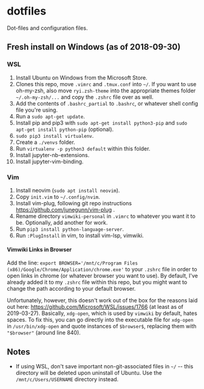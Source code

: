 # dotfiles
Dot-files and configuration files.

## Fresh install on Windows (as of 2018-09-30)

### WSL
1. Install Ubuntu on Windows from the Microsoft Store.
2. Clones this repo, move `.vimrc` and `.tmux.conf` into `~/`. If you want to
   use oh-my-zsh, also move `ryi.zsh-theme` into the appropriate themes folder
   `~/.oh-my-zsh/...` and copy the `.zshrc` file over as well.
3. Add the contents of `.bashrc_partial` to `.bashrc`, or whatever shell config
   file you're using.
4. Run a `sudo apt-get update`.
5. Install pip and pip3 with `sudo apt-get install python3-pip` and `sudo
   apt-get install python-pip` (optional).
6. `sudo pip3 install virtualenv`.
7. Create a `./venvs` folder.
8. Run `virtualenv -p python3 default` within this folder.
9. Install jupyter-nb-extensions.
10. Install jupyter-vim-binding.

### Vim
1. Install neovim (`sudo apt install neovim`).
2. Copy `init.vim` to `~/.config/nvim`.
3. Install vim-plug, following git repo instructions https://github.com/junegunn/vim-plug .
4. Rename directory `vimwiki-personal` in `.vimrc` to whatever you want it to
   be. Optionally, add another for work.
5. Run `pip3 install python-language-server`.
6. Run `:PlugInstall` in vim, to install vim-lsp, vimwiki.

#### Vimwiki Links in Browser
Add the line:
`export BROWSER='/mnt/c/Program Files (x86)/Google/Chrome/Application/chrome.exe'`
to your `.zshrc` file in order to open links in chrome (or whatever browser you want to use). By default, I've already added it to my `.zshrc` file within this repo, but you might want to change the path according to your default browser.

Unfortunately, however, this doesn't work out of the box for the reasons laid out here: https://github.com/Microsoft/WSL/issues/1766 (at least as of 2019-03-27). Basically, `xdg-open`, which is used by `vimwiki` by default, hates spaces. To fix this, you can go directly into the executable file for `xdg-open` in `/usr/bin/xdg-open` and quote instances of `$browser$`, replacing them with `"$browser"` (around line 840).

## Notes
* If using WSL, don't save important non-git-associated files in `~/` -- this directory will be deleted upon uninstall of Ubuntu. Use the `/mnt/c/Users/USERNAME` directory instead.


